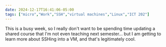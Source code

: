```yaml
---
date: 2024-12-17T16:41:06-05:00
tags: ["micro","Work","SSH","virtual machines","Linux","ICT 202"]
---
```

This is a busy week, so I really don't want to be spending time updating a shared course that I'm not even teaching next semester... but I am getting to learn more about SSHing into a VM, and that's legitimately cool.